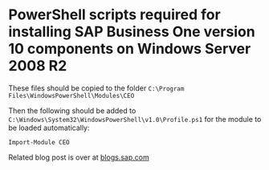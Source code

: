 # PowerShell scripts required for installing SAP Business One version 10 components on Windows Server 2008 R2
These files should be copied to the folder `C:\Program Files\WindowsPowerShell\Modules\CEO`

Then the following should be added to `C:\Windows\System32\WindowsPowerShell\v1.0\Profile.ps1` for the module to be loaded automatically:

`Import-Module CEO`

Related blog post is over at [blogs.sap.com](https://blogs.sap.com/2020/07/03/how-to-install-sap-business-one-version-10-components-on-windows-server-2008-r2/)
